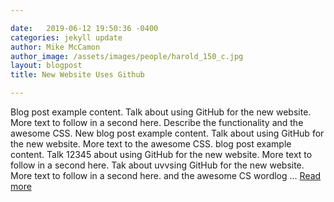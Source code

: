 ```yaml
---

date:   2019-06-12 19:50:36 -0400
categories: jekyll update
author: Mike McCamon
author_image: /assets/images/people/harold_150_c.jpg
layout: blogpost
title: New Website Uses Github

---
```


Blog post example content. Talk about using GitHub for the new website. More text to follow in a second here. Describe the functionality and the awesome CSS. New blog post example content. Talk about using GitHub for the new website. More text to the awesome CSS. blog post example content. Talk 12345 about using GitHub for the new website. More text to follow in a second here. Tak about uvvsing GitHub for the new website. More text to follow in a second here.  and the awesome CS wordlog ... <a href="#">Read more</a> </p>

